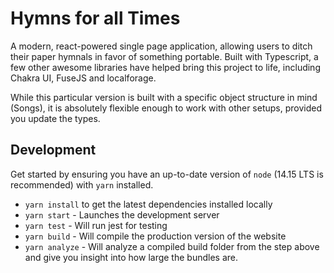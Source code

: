 # Hymns for all Times

A modern, react-powered single page application, allowing users to ditch their paper hymnals in favor of something portable. Built with Typescript, a few other awesome libraries have helped bring this project to life, including Chakra UI, FuseJS and localforage.

While this particular version is built with a specific object structure in mind (Songs), it is absolutely flexible enough to work with other setups, provided you update the types. 

## Development

Get started by ensuring you have an up-to-date version of `node` (14.15 LTS is recommended) with `yarn` installed.

* `yarn install` to get the latest dependencies installed locally
* `yarn start` - Launches the development server
* `yarn test` - Will run jest for testing
* `yarn build` - Will compile the production version of the website
* `yarn analyze` - Will analyze a compiled build folder from the step above and give you insight into how large the bundles are.